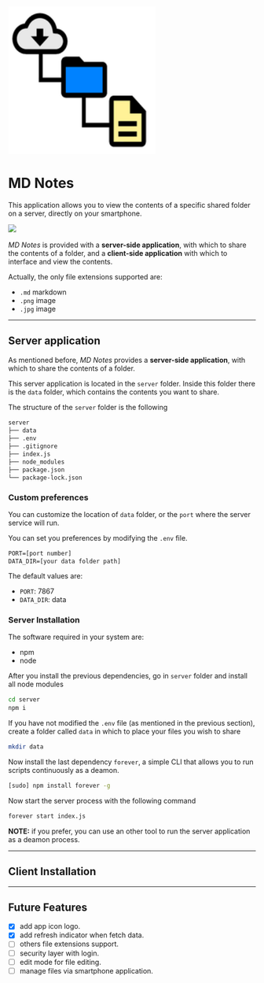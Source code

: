 <div margin="auto">
<img src="ic_launcher.png" width="300px"></img>
</div>

# MD Notes

This application allows you to view the contents of a specific shared folder on a server, directly on your smartphone.

<img src="example.gif" width="300px"></img>

*MD Notes* is provided with a **server-side application**, with which to share the contents of a folder, and a **client-side application** with which to interface and view the contents.

Actually, the only file extensions supported are:

- `.md` markdown
- `.png` image
- `.jpg` image

* * *

## Server application

As mentioned before, *MD Notes* provides a **server-side application**, with which to share the contents of a folder.

This server application is located in the `server` folder.
Inside this folder there is the `data` folder, which contains the contents you want to share.

The structure of the `server` folder is the following

```
server
├── data
├── .env
├── .gitignore
├── index.js
├── node_modules
├── package.json
└── package-lock.json
```

### Custom preferences

You can customize the location of `data` folder, or the `port` where the server service will run.

You can set you preferences by modifying the `.env` file.

```
PORT=[port number]
DATA_DIR=[your data folder path]
```

The default values are:

- `PORT`: 7867
- `DATA_DIR`: data

### Server Installation

The software required in your system are:

- npm
- node

After you install the previous dependencies, go in `server` folder and install all node modules

```bash
cd server
npm i
```

If you have not modified the `.env` file (as mentioned in the previous section), create a folder called `data` in which to place your files you wish to share

```bash
mkdir data
```

Now install the last dependency `forever`, a simple CLI that allows you to run scripts continuously as a deamon.

```bash
[sudo] npm install forever -g
```

Now start the server process with the following command

```bash
forever start index.js
```

**NOTE:** if you prefer, you can use an other tool to run the server application as a deamon process.

* * *

## Client Installation

* * *

## Future Features

- [x] add app icon logo.
- [x] add refresh indicator when fetch data.
- [ ] others file extensions support.
- [ ] security layer with login.
- [ ] edit mode for file editing.
- [ ] manage files via smartphone application.
